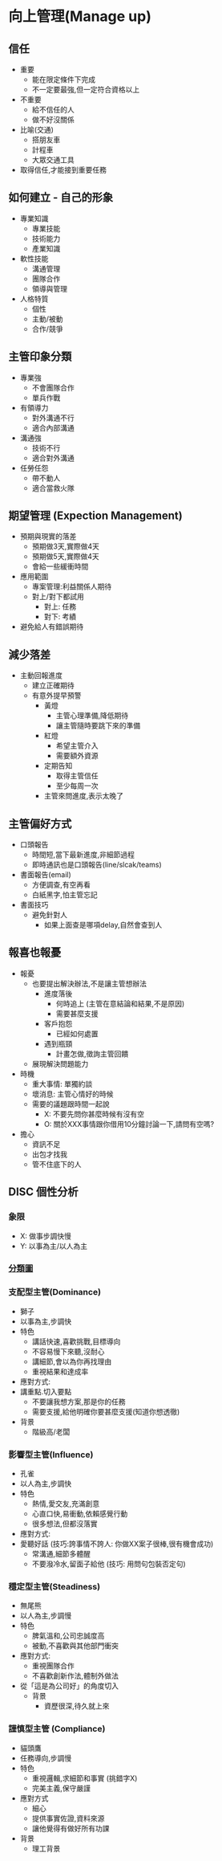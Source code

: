 # 向上管理(Manage up)
## 信任
- 重要
  - 能在限定條件下完成
  - 不一定要最強,但一定符合資格以上
- 不重要
  - 給不信任的人
  - 做不好沒關係
- 比喻(交通)
  - 搭朋友車
  - 計程車
  - 大眾交通工具
- 取得信任,才能接到重要任務

## 如何建立 - 自己的形象
- 專業知識
  - 專業技能
  - 技術能力
  - 產業知識
- 軟性技能
  - 溝通管理
  - 團隊合作
  - 領導與管理
- 人格特質
  - 個性
  - 主動/被動
  - 合作/競爭
  
## 主管印象分類
- 專業強
  - 不會團隊合作
  - 單兵作戰  
- 有領導力
  - 對外溝通不行
  - 適合內部溝通
- 溝通強
  - 技術不行
  - 適合對外溝通
- 任勞任怨
  - 帶不動人
  - 適合當救火隊
  
## 期望管理 (Expection Management)
- 預期與現實的落差
  - 預期做3天,實際做4天
  - 預期做5天,實際做4天
  - 會給一些緩衝時間
- 應用範圍
  - 專案管理:利益關係人期待
  - 對上/對下都試用
    - 對上: 任務
	- 對下: 考績
- 避免給人有錯誤期待

## 減少落差
- 主動回報進度
  - 建立正確期待
  - 有意外提早預警
	- 黃燈
	  - 主管心理準備,降低期待
	  - 讓主管隨時要跳下來的準備
	- 紅燈
	  - 希望主管介入
	  - 需要額外資源
	- 定期告知
	  - 取得主管信任
	  - 至少每周一次
	- 主管來問進度,表示太晚了
  
## 主管偏好方式
  - 口頭報告
    - 時間短,當下最新進度,非細節過程
    - 即時通訊也是口頭報告(line/slcak/teams)
  - 書面報告(email)
    - 方便調查,有空再看
	- 白紙黑字,怕主管忘記
  - 書面技巧
    - 避免針對人
	  - 如果上面查是哪項delay,自然會查到人

## 報喜也報憂
- 報憂
	- 也要提出解決辦法,不是讓主管想辦法
	  - 進度落後
		  - 何時追上 (主管在意結論和結果,不是原因)
		  - 需要甚麼支援
	  - 客戶抱怨
		  - 已經如何處置
	  - 遇到瓶頸
		  - 計畫怎做,徵詢主管回饋
   - 展現解決問題能力
- 時機
     - 重大事情: 單獨約談
	 - 壞消息: 主管心情好的時候
	 - 需要的議題跟時間一起說
	   - X: 不要先問你甚麼時候有沒有空
	   - O: 關於XXX事情跟你借用10分鐘討論一下,請問有空嗎?
- 擔心
  - 資訊不足
  - 出包才找我
  - 管不住底下的人


  
## DISC 個性分析
### 象限
  - X: 做事步調快慢
  - Y: 以事為主/以人為主
### [分類圖](https://i.imgur.com/4FIfPn7.png)

### 支配型主管(Dominance)
- 獅子
- 以事為主,步調快
- 特色
  - 講話快速,喜歡挑戰,目標導向
  - 不容易慢下來聽,沒耐心
  - 講細節,會以為你再找理由
  - 重視結果和達成率
- 應對方式:
- 講重點.切入要點
  - 不要讓我想方案,那是你的任務
  - 需要支援,給他明確你要甚麼支援(知道你想透徹)
- 背景
  - 階級高/老闆
	  
### 影響型主管(Influence)
- 孔雀
- 以人為主,步調快
- 特色
  - 熱情,愛交友,充滿創意
  - 心直口快,易衝動,依賴感覺行動
  - 很多想法,但都沒落實
- 應對方式:
- 愛聽好話 (技巧:誇事情不誇人: 你做XX案子很棒,很有機會成功)	
  - 常溝通,細節多體醒
  - 不要潑冷水,留面子給他 (技巧: 用問句包裝否定句)

	  
### 穩定型主管(Steadiness)  
- 無尾熊
- 以人為主,步調慢
- 特色
  - 脾氣溫和,公司忠誠度高
  - 被動,不喜歡與其他部門衝突
- 應對方式:
  - 重視團隊合作
  - 不喜歡創新作法,體制外做法
- 從「這是為公司好」的角度切入
  - 背景
    - 資歷很深,待久就上來
	
### 謹慎型主管 (Compliance)
  - 貓頭鷹
  - 任務導向,步調慢
  - 特色
    - 重視邏輯,求細節和事實 (挑錯字X)
	- 完美主義,保守嚴謹
  - 應對方式
    - 細心
	- 提供事實佐證,資料來源
	- 讓他覺得有做好所有功課
  - 背景
    - 理工背景
